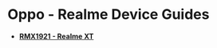 
# Oppo - Realme Device Guides
- **[RMX1921 - Realme XT](https://github.com/zenlty/Guide_Oppo-Realme/blob/master/RMX1921.md)**
